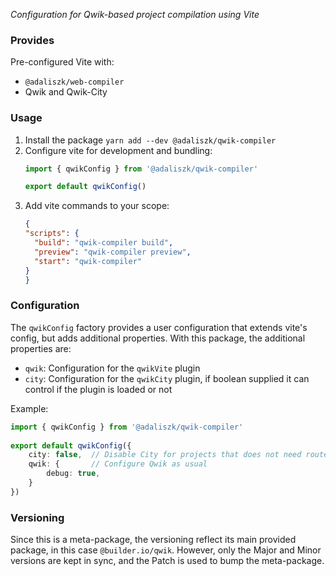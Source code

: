 _Configuration for Qwik-based project compilation using Vite_

### Provides

Pre-configured Vite with:
- `@adaliszk/web-compiler`
- Qwik and Qwik-City

### Usage

1. Install the package `yarn add --dev @adaliszk/qwik-compiler`
2. Configure vite for development and bundling:
    ```typescript
   import { qwikConfig } from '@adaliszk/qwik-compiler'
   
   export default qwikConfig()
   ```
3. Add vite commands to your scope:
    ```json
   {
    "scripts": {
      "build": "qwik-compiler build",
      "preview": "qwik-compiler preview",
      "start": "qwik-compiler"
    }
   }
   ```

### Configuration

The `qwikConfig` factory provides a user configuration that extends vite's config, but adds additional properties. With
this package, the additional properties are:

- `qwik`: Configuration for the `qwikVite` plugin
- `city`: Configuration for the `qwikCity` plugin, if boolean supplied it can control if the plugin is loaded or not 

Example:
```typescript
import { qwikConfig } from '@adaliszk/qwik-compiler'
   
export default qwikConfig({
    city: false,  // Disable City for projects that does not need router
    qwik: {       // Configure Qwik as usual
        debug: true,
    }
})
```

### Versioning

Since this is a meta-package, the versioning reflect its main provided package, in this case `@builder.io/qwik`. However, only the
Major and Minor versions are kept in sync, and the Patch is used to bump the meta-package.
